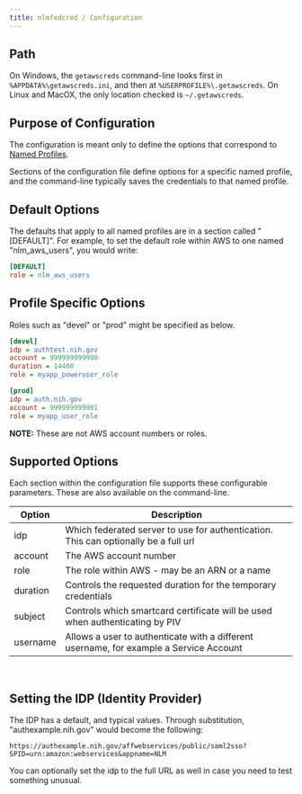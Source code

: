 ```yaml
---
title: nlmfedcred / Configuration
---
```


## Path

On Windows, the `getawscreds` command-line looks first in `%APPDATA%\getawscreds.ini`, and then 
at `%USERPROFILE%\.getawscreds`. On Linux and MacOX, the only location checked is `~/.getawscreds`.

## Purpose of Configuration

The configuration is meant only to define the options that correspond
to [Named Profiles](https://docs.aws.amazon.com/cli/latest/userguide/cli-configure-profiles.html).

Sections of the configuration file define options for a specific
named profile, and the command-line typically saves the credentials to that named profile.

## Default Options

The defaults that apply to all named profiles are in a section
called "[DEFAULT]". For example, to set the default
role within AWS to one named "nlm_aws_users", you would write:

```ini
[DEFAULT]
role = nlm_aws_users
```

## Profile Specific Options

Roles such as "devel" or "prod" might be specified as below.

```ini
[devel]
idp = authtest.nih.gov
account = 999999999900
duration = 14400
role = myapp_poweruser_role

[prod]
idp = auth.nih.gov
account = 999999999901
role = myapp_user_role
```

__NOTE:__ These are not AWS account numbers or roles.

## Supported Options

Each section within the configuration file supports these
configurable parameters. These are also available on the command-line.


| Option   | Description |
|----------|-------------|
| idp      | Which federated server to use for authentication. This can optionally be a full url |
| account  | The AWS account number |  
| role     | The role within AWS - may be an ARN or a name |
| duration | Controls the requested duration for the temporary credentials |
| subject  | Controls which smartcard certificate will be used when authenticating by PIV |
| username | Allows a user to authenticate with a different username, for example a Service Account |

&nbsp;

## Setting the IDP (Identity Provider)

The IDP has a default, and typical values. Through substitution, "authexample.nih.gov" would become the following:

```
https://authexample.nih.gov/affwebservices/public/saml2sso?SPID=urn:amazon:webservices&appname=NLM
```

You can optionally set the idp to the full URL as well in case you need to test
something unusual.